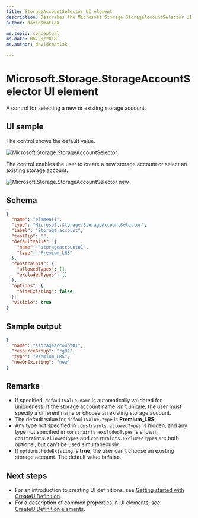 ```yaml
---
title: StorageAccountSelector UI element
description: Describes the Microsoft.Storage.StorageAccountSelector UI element for Azure portal.
author: davidsmatlak

ms.topic: conceptual
ms.date: 06/28/2018
ms.author: davidsmatlak

---
```

# Microsoft.Storage.StorageAccountSelector UI element

A control for selecting a new or existing storage account.

## UI sample

The control shows the default value.

![Microsoft.Storage.StorageAccountSelector](./media/managed-application-elements/microsoft-storage-storageaccountselector.png)

The control enables the user to create a new storage account or select an existing storage account.

![Microsoft.Storage.StorageAccountSelector new](./media/managed-application-elements/microsoft-storage-storageaccountselector-new.png)

## Schema

```json
{
  "name": "element1",
  "type": "Microsoft.Storage.StorageAccountSelector",
  "label": "Storage account",
  "toolTip": "",
  "defaultValue": {
    "name": "storageaccount01",
    "type": "Premium_LRS"
  },
  "constraints": {
    "allowedTypes": [],
    "excludedTypes": []
  },
  "options": {
    "hideExisting": false
  },
  "visible": true
}
```

## Sample output

```json
{
  "name": "storageaccount01",
  "resourceGroup": "rg01",
  "type": "Premium_LRS",
  "newOrExisting": "new"
}
```

## Remarks

- If specified, `defaultValue.name` is automatically validated for uniqueness. If the storage account name isn't unique, the user must specify a different name or choose an existing storage account.
- The default value for `defaultValue.type` is **Premium_LRS**.
- Any type not specified in `constraints.allowedTypes` is hidden, and any type not specified in `constraints.excludedTypes` is shown. `constraints.allowedTypes` and `constraints.excludedTypes` are both optional, but can't be used simultaneously.
- If `options.hideExisting` is **true**, the user can't choose an existing storage account. The default value is **false**.

## Next steps
* For an introduction to creating UI definitions, see [Getting started with CreateUiDefinition](create-uidefinition-overview.md).
* For a description of common properties in UI elements, see [CreateUiDefinition elements](create-uidefinition-elements.md).
